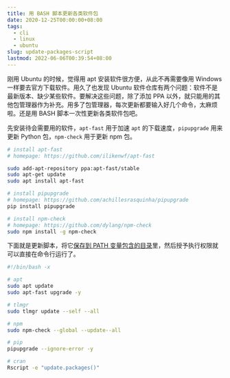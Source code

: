 ```yaml
---
title: 用 BASH 脚本更新各类软件包
date: 2020-12-25T00:00:00+08:00
tags:
  - cli
  - linux
  - ubuntu
slug: update-packages-script
lastmod: 2022-06-06T00:39:54+08:00
---
```


刚用 Ubuntu 的时候，觉得用 apt 安装软件很方便，从此不再需要像用 Windows 一样要去官方下载软件。用久了也发现 Ubuntu 软件仓库有两个问题：软件不是最新版本、缺少某些软件。要解决这些问题，除了添加 PPA 以外，就只能用的其他包管理器作为补充。用多了包管理器，每次更新都要输入好几个命令，太麻烦啦。还是用 BASH 脚本一次性更新各类软件包吧。

先安装待会需要用的软件，`apt-fast` 用于加速 `apt` 的下载速度，`pipupgrade` 用来更新 Python 包，`npm-check` 用于更新 npm 包。

```bash
# install apt-fast
# homepage: https://github.com/ilikenwf/apt-fast

sudo add-apt-repository ppa:apt-fast/stable
sudo apt-get update
sudo apt install apt-fast

# install pipupgrade
# homepage: https://github.com/achillesrasquinha/pipupgrade
pip install pipupgrade

# install npm-check
# homepage: https://github.com/dylang/npm-check
sudo npm install -g npm-check
```

下面就是更新脚本，将它[保存到 PATH 变量包含的目录](/zh-cn/post/2020/12/24/put-software-into-path/)里，然后授予执行权限就可以直接在命令行运行了。

```bash
#!/bin/bash -x

# apt
sudo apt update
sudo apt-fast upgrade -y

# tlmgr
sudo tlmgr update --self --all

# npm
sudo npm-check --global --update--all

# pip
pipupgrade --ignore-error -y

# cran
Rscript -e "update.packages()"
```
